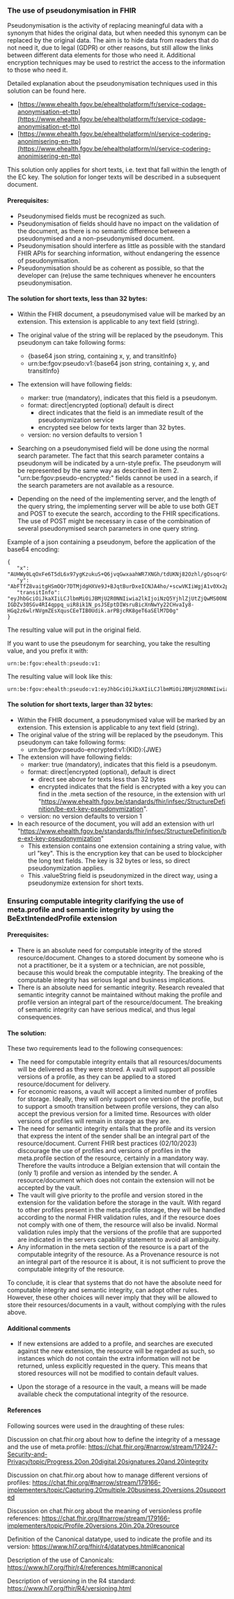 ### The use of pseudonymisation in FHIR

Pseudonymisation is the activity of replacing meaningful data with a synonym that hides the original data, but when needed this synonym can be replaced by the original data. The aim is to hide data from readers that do not need it, due to legal (GDPR) or other reasons, but still allow the links between different data elements for those who need it. Additional encryption techniques may be used to restrict the access to the information to those who need it.

Detailed explanation about the pseudonymisation techniques used in this solution can be found here. 
* [https://www.ehealth.fgov.be/ehealthplatform/fr/service-codage-anonymisation-et-ttp](https://www.ehealth.fgov.be/ehealthplatform/fr/service-codage-anonymisation-et-ttp)
* [https://www.ehealth.fgov.be/ehealthplatform/nl/service-codering-anonimisering-en-ttp](https://www.ehealth.fgov.be/ehealthplatform/nl/service-codering-anonimisering-en-ttp)


This solution only applies for short texts, i.e. text that fall within the length of the EC key. The solution for longer texts will be described in a subsequent document.

#### Prerequisites:

* Pseudonymised fields must be recognized as such.
* Pseudonymisation of fields should have no impact on the validation of the document, as there is no semantic difference between a pseudonymised and a non-pseudonymised document.
* Pseudonymisation should interfere as little as possible with the standard FHIR APIs for searching information, without endangering the essence of pseudonymisation.
* Pseudonymisation should be as coherent as possible, so that the developer can (re)use the same techniques whenever he encounters pseudonymisation.

#### The solution for short texts, less than 32 bytes:

* Within the FHIR document, a pseudonymised value will be marked by an extension. This extension is applicable to any text field (string).
* The original value of the string will be replaced by the pseudonym. This pseudonym can take following forms:
   - {base64 json string, containing x, y, and transitInfo}
   - urn:be:fgov:pseudo:v1:{base64 json string, containing x, y, and transitInfo}

* The extension will have following fields:
   - marker: true (mandatory), indicates that this field is a pseudonym.
   - format: direct|encrypted (optional) default is direct
      + direct indicates that the field is an immediate result of the pseudonymization service
      + encrypted see below for texts larger than 32 bytes. 
   - version: no version defaults to version 1
* Searching on a pseudonymised field will be done using the normal search parameter. The fact that this search parameter contains a pseudonym will be indicated by a urn-style prefix. The pseudonym will be represented by the same way as described in item 2. "urn:be:fgov:pseudo-encrypted:" fields cannot be used in a search, if the search parameters are not available as a resource.
* Depending on the need of the implementing server, and the length of the query string, the implementing server will be able to use both GET and POST to execute the search, according to the FHIR specifications. The use of POST might be necessary in case of the combination of several pseudonymised search parameters in one query string.

Example of a json containing a pseudonym, before the application of the base64 encoding:

```
{
   "x": "AUHWy0LqOxFe6T5dL6x97ygKzukuS+Q6jvqGwxaahWR7XNGh/tdUKNj82Ozhl/gOsoqrGtlUAI/XbZqKKmdZ5zuH",
   "y": "AbFTfZ8vaitgHSmOQr7DTMjdgHXVe9J+BJqtBurDxeICNJA4ho/+scwVKIiWgjA1v0Xx2pb8fGPH8Kp0tjWyEYh1",
   "transitInfo": "eyJhbGciOiJkaXIiLCJlbmMiOiJBMjU2R0NNIiwia2lkIjoiNzQ5YjhlZjUtZjQwMS00NDc2LWIyNDMtYzFiZjIxY2MzZWE4IiwiYXVkIjoiaHR0cHM6Ly9hcGktaW50cmMuZWhlYWx0aC5mZ292LmJlL3BzZXVkby92MS9kb21haW5zL2RvbWFpbmFfdjEifQ..thFZVzwXff8HuxBY.fI8p0EdY1HNuzBP7Vb8AYldoCb1dgkLc5HunHkfTmkJc4H1dzgQ8LBbnBaIPmWFI2DgoPCpFNGqW8ucMYF4dC12l-IGDZv30SGv4RI4qppq_uiR8ik1N_psJSEptDIWsruBicXnNwYy22CHvaIy8-HGq2z6wlrNVgmZEsXqusCEeTIB0Udik.arPBjcRK8geT6aSElM7D0g"
}
```

The resulting value will put in the original field.

If you want to use the pseudonym for searching, you take the resulting value, and you prefix it with:

```
urn:be:fgov:ehealth:pseudo:v1:
```
The resulting value will look like this:
```
urn:be:fgov:ehealth:pseudo:v1:eyJhbGciOiJkaXIiLCJlbmMiOiJBMjU2R0NNIiwia2lkIjoiMjAyMi0xMi... 

```

#### The solution for short texts, larger than 32 bytes:

* Within the FHIR document, a pseudonymised value will be marked by an extension. This extension is applicable to any text field (string).
* The original value of the string will be replaced by the pseudonym. This pseudonym can take following forms:
   - urn:be:fgov:pseudo-encrypted:v1:{KID}:{JWE}
* The extension will have following fields:
   - marker: true (mandatory), indicates that this field is a pseudonym.
   - format: direct|encrypted (optional), default is direct
      +  direct see above for texts less than 32 bytes
      + encrypted indicates that the field is encrypted with a key you can find in the .meta section of the resource, in the extension with url "https://www.ehealth.fgov.be/standards/fhir/infsec/StructureDefinition/be-ext-key-pseudonymization". 
   - version: no version defaults to version 1
* In each resource of the document, you will add an extension with url "https://www.ehealth.fgov.be/standards/fhir/infsec/StructureDefinition/be-ext-key-pseudonymization"
   - This extension contains one extension containing a string value, with url "key". This is the encryption key that can be used to blockcipher the long text fields. The key is 32 bytes or less, so direct pseudonymization applies.
   - This .valueString field is pseudonymized in the direct way, using a pseudonymize extension for short texts. 

### Ensuring computable integrity clarifying the use of meta.profile and semantic integrity by using the BeExtIntendedProfile extension

#### Prerequisites:

* There is an absolute need for computable integrity of the stored resource/document. Changes to a stored document by someone who is not a practitioner, be it a system or a technician, are not possible, because this would break the computable integrity. The breaking of the computable integrity has serious legal and business implications.
* There is an absolute need for semantic integrity. Research revealed that semantic integrity cannot be maintained without making the profile and profile version an integral part of the resource/document. The breaking of semantic integrity can have serious medical, and thus legal consequences.


#### The solution:

These two requirements lead to the following consequences:

* The need for computable integrity entails that all resources/documents will be delivered as they were stored. A vault will support all possible versions of a profile, as they can be applied to a stored resource/document for delivery.
* For economic reasons, a vault will accept a limited number of profiles for storage. Ideally, they will only support one version of the profile, but to support a smooth transition between profile versions, they can also accept the previous version for a limited time. Resources with older versions of profiles will remain in storage as they are.
* The need for semantic integrity entails that the profile and its version that express the intent of the sender shall be an integral part of the resource/document. Current FHIR best practices (02/10/2023) discourage the use of profiles and versions of profiles in the meta.profile section of the resource, certainly in a mandatory way. Therefore the vaults introduce a Belgian extension that will contain the (only 1)  profile and version as intended by the sender. A resource/document which does not contain the extension will not be accepted by the vault.
* The vault will give priority to the profile and version stored in the extension for the validation before the storage in the vault. With regard to other profiles present in the meta.profile storage, they will be handled according to the normal FHIR validation rules, and if the resource does not comply with one of them, the resource will also be invalid. Normal validation rules imply that the versions of the profile that are supported are indicated in the servers capability statement to avoid all ambiguity.
* Any information in the meta section of the resource is a part of the computable integrity of the resource. As a Provenance resource is not an integral part of the resource it is about, it is not sufficient to prove the computable integrity of the resource. 

To conclude, it is clear that systems that do not have the absolute need for computable integrity and semantic integrity, can adopt other rules. However, these other choices will never imply that they will be allowed to store their resources/documents in a vault, without complying with the rules above.

#### Additional comments

* If new extensions are added to a profile, and searches are executed against the new extension, the resource will be regarded as such, so instances which do not contain the extra information will not be returned, unless explicitly requested in the query. This means that stored resources will not be modified to contain default values.

* Upon the storage of a resource in the vault, a means will be made available check the computational integrity of the resource.

#### References

Following sources were used in the draughting of these rules:

Discussion on chat.fhir.org about how to define the integrity of a message and the use of meta.profile:
https://chat.fhir.org/#narrow/stream/179247-Security-and-Privacy/topic/Progress.20on.20digital.20signatures.20and.20integrity

Discussion on chat.fhir.org about how to manage different versions of profiles: https://chat.fhir.org/#narrow/stream/179166-implementers/topic/Capturing.20multiple.20business.20versions.20supported

Discussion on chat.fhir.org about the meaning of versionless profile references:
https://chat.fhir.org/#narrow/stream/179166-implementers/topic/Profile.20versions.20in.20a.20resource

Definition of the Canonical datatype, used to indicate the profile and its version:
https://www.hl7.org/fhir/r4/datatypes.html#canonical

Description of the use of Canonicals:
https://www.hl7.org/fhir/r4/references.html#canonical

Description of versioning in the R4 standard:
https://www.hl7.org/fhir/R4/versioning.html

